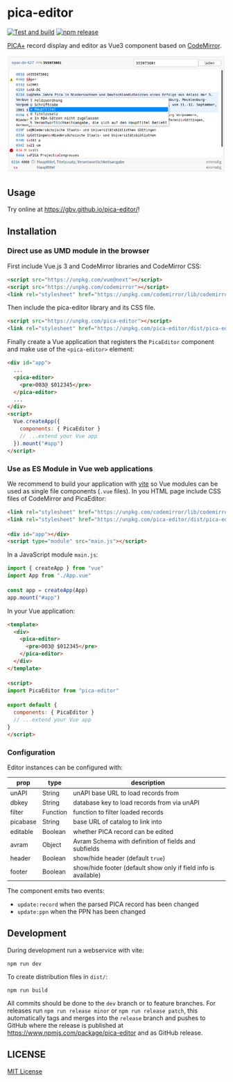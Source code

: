 # pica-editor

[![Test and build](https://github.com/gbv/pica-editor/workflows/Test%20and%20build/badge.svg)](https://github.com/gbv/pica-editor/actions?query=workflow%3A%22Test+and+build%22)
[![npm release](https://img.shields.io/npm/v/pica-editor)](https://www.npmjs.com/package/pica-editor)

[PICA+] record display and editor as Vue3 component based on [CodeMirror].

[CodeMirror]:https://codemirror.net/
[PICA+]: https://format.gbv.de/pica/plus

![Screenshot](docs/pica-editor-screenshot.png)

## Usage

Try online at <https://gbv.github.io/pica-editor/>!

## Installation

### Direct use as UMD module in the browser

First include Vue.js 3 and CodeMirror libraries and CodeMirror CSS:

~~~html
<script src="https://unpkg.com/vue@next"></script>
<script src="https://unpkg.com/codemirror"></script>
<link rel="stylesheet" href="https://unpkg.com/codemirror/lib/codemirror.css">
~~~

Then include the pica-editor library and its CSS file.

~~~html
<script src="https://unpkg.com/pica-editor"></script>
<link rel="stylesheet" href="https://unpkg.com/pica-editor/dist/pica-editor.css">
~~~

Finally create a Vue application that registers the `PicaEditor` component and make use of the `<pica-editor>` element:

~~~html
<div id="app">
  ...
  <pica-editor>
    <pre>003@ $012345</pre>
  </pica-editor>
  ...
</div>
<script>
  Vue.createApp({
    components: { PicaEditor }
    // ...extend your Vue app
  }).mount("#app")
</script>
~~~

### Use as ES Module in Vue web applications

We recommend to build your application with [vite](https://github.com/vitejs/vite) so Vue modules can be used as single file components (`.vue` files). In you HTML page include CSS files of CodeMirror and PicaEditor:

~~~html
<link rel="stylesheet" href="https://unpkg.com/codemirror/lib/codemirror.css">
<link rel="stylesheet" href="https://unpkg.com/pica-editor/dist/pica-editor.css">

<div id="app"></div>
<script type="module" src="main.js"></script>
~~~

In a JavaScript module `main.js`:

~~~js
import { createApp } from "vue"
import App from "./App.vue"

const app = createApp(App)
app.mount("#app")
~~~

In your Vue application:

~~~html
<template>
  <div>
    <pica-editor>
      <pre>003@ $012345</pre>
    </pica-editor>
  </div>
</template>

<script>
import PicaEditor from "pica-editor"

export default {
  components: { PicaEditor }
  // ...extend your Vue app
}
</script>
~~~

### Configuration

Editor instances can be configured with:

|prop|type|description|
|----|----|-----------|
| unAPI | String | unAPI base URL to load records from |
| dbkey | String | database key to load records from via unAPI |
| filter | Function | function to filter loaded records |
| picabase | String | base URL of catalog to link into |
| editable | Boolean | whether PICA record can be edited |
| avram | Object | Avram Schema with definition of fields and subfields |
| header | Boolean | show/hide header (default `true`) |
| footer | Boolean | show/hide footer (default show only if field info is available) |

The component emits two events:

* `update:record` when the parsed PICA record has been changed
* `update:ppn` when the PPN has been changed

## Development

During development run a webservice with vite:

~~~
npm run dev
~~~

To create distribution files in `dist/`:

~~~
npm run build
~~~

All commits should be done to the `dev` branch or to feature branches. For releases run `npm run release minor` or `npm run release patch`, this automatically tags and merges into the `release` branch and pushes to GitHub where the release is published at <https://www.npmjs.com/package/pica-editor> and as GitHub release.

## LICENSE

[MIT License](LICENSE)
